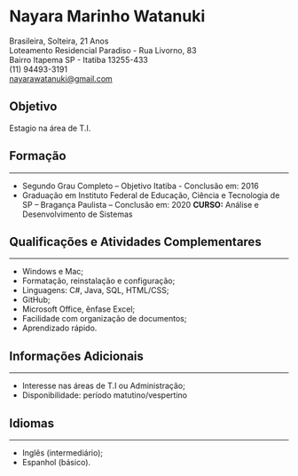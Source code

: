 # Nayara Marinho Watanuki

Brasileira, Solteira, 21 Anos  
Loteamento Residencial Paradiso - Rua Livorno, 83  
Bairro Itapema SP - Itatiba 13255-433  
(11) 94493-3191  
nayarawatanuki@gmail.com  

## Objetivo
Estagio na área de T.I.

## Formação
---
- Segundo Grau Completo – Objetivo Itatiba - Conclusão em: 2016
- Graduação em Instituto Federal de Educação, Ciência e Tecnologia de SP – Bragança Paulista – Conclusão em: 2020
**CURSO:** Análise e Desenvolvimento de Sistemas

## Qualificações e Atividades Complementares
---
- Windows e Mac;
- Formatação, reinstalação e configuração;
- Linguagens: C#, Java, SQL, HTML/CSS;
- GitHub;
- Microsoft Office, ênfase Excel;
- Facilidade com organização de documentos;
- Aprendizado rápido.

## Informações Adicionais
---
- Interesse nas áreas de T.I ou Administração; 
- Disponibilidade: período matutino/vespertino

## Idiomas
---
- Inglês (intermediário);
- Espanhol (básico).
